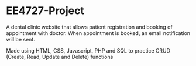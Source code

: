 # EE4727-Project

A dental clinic website that allows patient registration and booking of appointment with doctor. When appointment is booked, an email notification will be sent. 

Made using HTML, CSS, Javascript, PHP and SQL to practice CRUD (Create, Read, Update and Delete) functions
